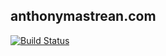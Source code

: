 ## anthonymastrean.com
[![Build Status](https://travis-ci.org/AnthonyMastrean/anthonymastrean.github.com.png?branch=source)](https://travis-ci.org/AnthonyMastrean/anthonymastrean.github.com)
